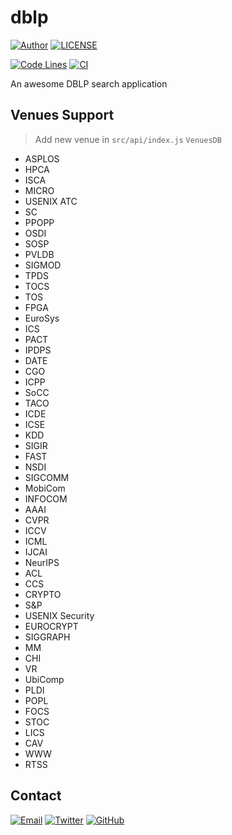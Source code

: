 # dblp

[![Author](https://img.shields.io/badge/author-sabertaz-lightgrey?style=for-the-badge)](https://github.com/sabertazimi)
[![LICENSE](https://img.shields.io/github/license/sabertazimi/dblp?style=for-the-badge)](https://raw.githubusercontent.com/sabertazimi/dblp/main/LICENSE)

[![Code Lines](https://img.shields.io/tokei/lines/github/sabertazimi/dblp?style=for-the-badge&logo=visualstudiocode)](https://github.com/sabertazimi/dblp)
[![CI](https://img.shields.io/github/workflow/status/sabertazimi/dblp/CI/main?style=for-the-badge&logo=github)](https://github.com/sabertazimi/dblp/actions/workflows/ci.yml)

An awesome DBLP search application

## Venues Support

> Add new venue in `src/api/index.js` `VenuesDB`

- ASPLOS
- HPCA
- ISCA
- MICRO
- USENIX ATC
- SC
- PPOPP
- OSDI
- SOSP
- PVLDB
- SIGMOD
- TPDS
- TOCS
- TOS
- FPGA
- EuroSys
- ICS
- PACT
- IPDPS
- DATE
- CGO
- ICPP
- SoCC
- TACO
- ICDE
- ICSE
- KDD
- SIGIR
- FAST
- NSDI
- SIGCOMM
- MobiCom
- INFOCOM
- AAAI
- CVPR
- ICCV
- ICML
- IJCAI
- NeurIPS
- ACL
- CCS
- CRYPTO
- S&P
- USENIX Security
- EUROCRYPT
- SIGGRAPH
- MM
- CHI
- VR
- UbiComp
- PLDI
- POPL
- FOCS
- STOC
- LICS
- CAV
- WWW
- RTSS

## Contact

[![Email](https://img.shields.io/badge/-Gmail-ea4335?style=for-the-badge&logo=gmail&logoColor=white)](mailto:sabertazimi@gmail.com)
[![Twitter](https://img.shields.io/badge/-Twitter-1da1f2?style=for-the-badge&logo=twitter&logoColor=white)](https://twitter.com/sabertazimi)
[![GitHub](https://img.shields.io/badge/-GitHub-181717?style=for-the-badge&logo=github&logoColor=white)](https://github.com/sabertazimi)

